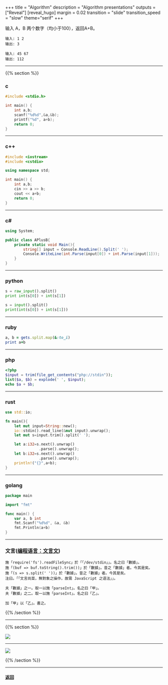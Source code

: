 +++
title = "Algorithm"
description = "Algorithm presentations"
outputs = ["Reveal"]
[reveal_hugo]
margin = 0.02
transition = "slide"
transition_speed = "slow"
theme="serif"
+++

输入 A，B 两个数字（均小于100），返回A+B。

```
输入: 1 2 
输出: 3
```
```
输入: 45 67
输出: 112
```

---

{{% section %}}

### c

```c
#include <stdio.h>

int main() {
    int a,b;
    scanf("%d%d",&a,&b);
    printf("%d", a+b);
    return 0;
}
```

---

### c++

```c++
#include <iostream>
#include <cstdio>

using namespace std;

int main() {
    int a,b;
    cin >> a >> b;
    cout << a+b;
    return 0;
}
```

---

### c#

```c#
using System;

public class APlusB{
    private static void Main(){
        string[] input = Console.ReadLine().Split(' ');
        Console.WriteLine(int.Parse(input[0]) + int.Parse(input[1]));
    }
}
```

---

### python

```python
s = raw_input().split()
print int(s[0]) + int(s[1])
```

```python
s = input().split()
print(int(s[0]) + int(s[1]))
```

---

### ruby

```ruby
a, b = gets.split.map(&:to_i)
print a+b
```

---

### php

```php
<?php
$input = trim(file_get_contents("php://stdin"));
list($a, $b) = explode(' ', $input);
echo $a + $b;
```

---

### rust

```rust
use std::io;

fn main(){
    let mut input=String::new();
    io::stdin().read_line(&mut input).unwrap();
    let mut s=input.trim().split(' ');

    let a:i32=s.next().unwrap()
               .parse().unwrap();
    let b:i32=s.next().unwrap()
               .parse().unwrap();
    println!("{}",a+b);
}
```

---

### golang

```go
package main

import "fmt"

func main() {
    var a, b int
    fmt.Scanf("%d%d", &a, &b)
    fmt.Println(a+b)
}
```

---

### 文言([编程语言：文言文](https://github.com/wenyan-lang/wenyan))

```文言文
施「require('fs').readFileSync」於「「/dev/stdin」」。名之曰「數據」。
施「(buf => buf.toString().trim())」於「數據」。昔之「數據」者。今其是矣。
施「(s => s.split(' '))」於「數據」。昔之「數據」者。今其是矣。
注曰。「「文言尚菜，無對象之操作，故需 JavaScript 之语法」」。

夫「數據」之一。取一以施「parseInt」。名之曰「甲」。
夫「數據」之二。取一以施「parseInt」。名之曰「乙」。

加「甲」以「乙」。書之。
```

{{% /section %}}

---

{{% section %}}

![](/images/img.png)

---

![](/images/img2.png)

{{% /section %}}

---

#### [返回](/#/4)

